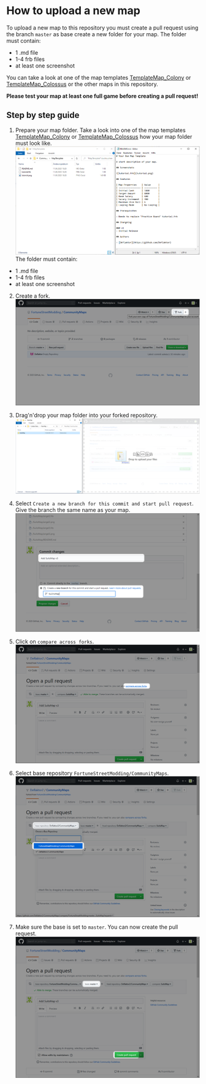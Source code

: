 # How to upload a new map

To upload a new map to this repository you must create a pull request using the branch `master` as base create a new folder for your map. The folder must contain:
- 1 .md file
- 1-4 frb files
- at least one screenshot

You can take a look at one of the map templates [TemplateMap_Colony](../../tree/master/TemplateMap_Colony) or [TemplateMap_Colossus](../../tree/master/TemplateMap_Colossus) or the other maps in this repository.

**Please test your map at least one full game before creating a pull request!**

## Step by step guide

1. Prepare your map folder. Take a look into one of the map templates [TemplateMap_Colony](../../tree/master/TemplateMap_Colony) or [TemplateMap_Colossus](../../tree/master/TemplateMap_Colossus) how your map folder must look like.
![01_MapTemplate](01_MapTemplate.png)
The folder must contain:
- 1 .md file
- 1-4 frb files
- at least one screenshot

2. Create a fork.
![02_Fork](02_Fork.png)

3. Drag'n'drop your map folder into your forked repository.
![03_DragNDropFolder](03_DragNDropFolder.png)

4. Select `Create a new branch for this commit and start pull request`. Give the branch the same name as your map.
![04_NameBranchAndStartPullRequest](04_NameBranchAndStartPullRequest.png)

5. Click on `compare across forks`.
![05_CompareAcrossForks](05_CompareAcrossForks.png)

6. Select base repository `FortuneStreetModding/CommunityMaps`.
![06_SelectFortuneStreetCommunityMaps](06_SelectFortuneStreetCommunityMaps.png)

7. Make sure the base is set to `master`. You can now create the pull request.
![07_PullRequestReady](07_PullRequestReady.png)

